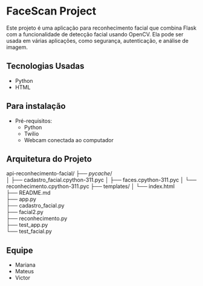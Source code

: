 # FaceScan Project

Este projeto é uma aplicação para reconhecimento facial que combina Flask com a funcionalidade de detecção facial usando OpenCV. Ela pode ser usada em várias aplicações, como segurança, autenticação, e análise de imagem.


## Tecnologias Usadas
- Python
- HTML

## Para instalação
- Pré-requisitos:
   - Python
   - Twilio
   - Webcam conectada ao computador

## Arquitetura do Projeto

api-reconhecimento-facial/
├── _pycache_/               
│   ├── cadastro_facial.cpython-311.pyc
│   ├── faces.cpython-311.pyc
│   └── reconhecimento.cpython-311.pyc
├── templates/
│   └── index.html           
├── README.md                 
├── app.py                    
├── cadastro_facial.py        
├── facial2.py                
├── reconhecimento.py         
├── test_app.py               
└── test_facial.py            


## Equipe
- Mariana
- Mateus
- Victor
